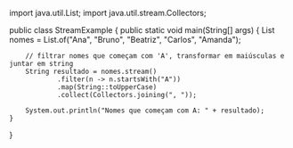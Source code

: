 import java.util.List;
import java.util.stream.Collectors;

public class StreamExample {
    public static void main(String[] args) {
        List<String> nomes = List.of("Ana", "Bruno", "Beatriz", "Carlos", "Amanda");

        // filtrar nomes que começam com 'A', transformar em maiúsculas e juntar em string
        String resultado = nomes.stream()
                .filter(n -> n.startsWith("A"))
                .map(String::toUpperCase)
                .collect(Collectors.joining(", "));

        System.out.println("Nomes que começam com A: " + resultado);
    }
}
